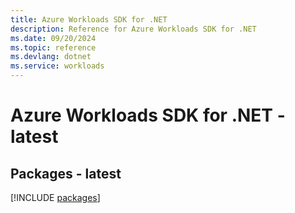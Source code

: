 ```yaml
---
title: Azure Workloads SDK for .NET
description: Reference for Azure Workloads SDK for .NET
ms.date: 09/20/2024
ms.topic: reference
ms.devlang: dotnet
ms.service: workloads
---
```

# Azure Workloads SDK for .NET - latest
## Packages - latest
[!INCLUDE [packages](workloads-index.md)]